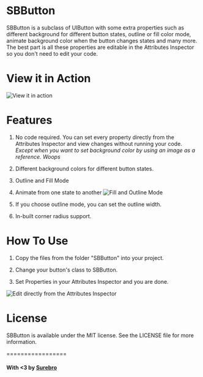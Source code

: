 # SBButton
SBButton is a subclass of UIButton with some extra properties such as different background for different button states, outline or fill color mode, animate background color when the button changes states and many more. The best part is all these properties are editable in the Attributes Inspector so you don't need to edit your code.

# View it in Action
![View it in action](https://cloud.githubusercontent.com/assets/13963558/9470694/52b6b470-4b77-11e5-8d7d-f4f6620d49c3.gif)

# Features
1. No code required. You can set every property directly from the Attributes Inspector and view changes without running your code. *Except when you want to set background color by using an image as a reference. Woops*
 
2. Different background colors for different button states.
  
3. Outline and Fill Mode 

4. Animate from one state to another ![Fill and Outline Mode](https://cloud.githubusercontent.com/assets/13963558/9470508/83a7e028-4b76-11e5-8f2e-2b4ab835851a.png)

5. If you choose outline mode, you can set the outline width.

6. In-built corner radius support.


# How To Use

1. Copy the files from the folder "SBButton" into your project.

2. Change your button's class to SBButton.

3. Set Properties in your Attributes Inspector and you are done. 

![](https://cloud.githubusercontent.com/assets/13963558/9470512/8c08e208-4b76-11e5-8a9a-f3a838c7904c.png "Edit directly from the Attributes Inspector")

# License
SBButton is available under the MIT license. See the LICENSE file for more information.

=================

#### With <3 by [Surebro](http://www.surebro.com) 
